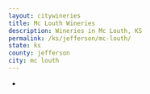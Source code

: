 ```yaml
---
layout: citywineries
title: Mc Louth Wineries
description: Wineries in Mc Louth, KS
permalink: /ks/jefferson/mc-louth/
state: ks
county: jefferson
city: mc louth
---
```

-
